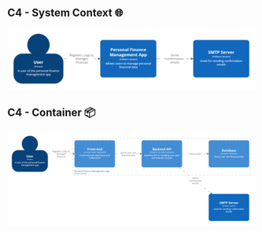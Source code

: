 ## C4 - System Context 🌐
![Context](/docs/C4Model/img/finance-management-SystemContextl.png)

## C4 - Container 📦
![Container](/docs/C4Model/img/finance-management-Container.png)
